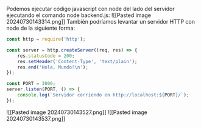 Podemos ejecutar código javascript con node del lado del servidor ejecutando el comando node backend.js:
![[Pasted image 20240730143314.png]]
También podríamos levantar un servidor HTTP con node de la siguiente forma:
```javascript
const http = require('http');

const server = http.createServer((req, res) => {
    res.statusCode = 200;
    res.setHeader('Content-Type', 'text/plain');
    res.end('Hola, Mundo!\n');
});

const PORT = 3000;
server.listen(PORT, () => {
    console.log(`Servidor corriendo en http://localhost:${PORT}/`);
});
```
![[Pasted image 20240730143527.png]]
![[Pasted image 20240730143537.png]]
